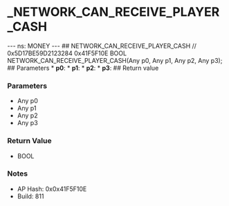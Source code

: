 # _NETWORK_CAN_RECEIVE_PLAYER_CASH

--- ns: MONEY --- ## NETWORK_CAN_RECEIVE_PLAYER_CASH  // 0x5D17BE59D2123284 0x41F5F10E BOOL NETWORK_CAN_RECEIVE_PLAYER_CASH(Any p0, Any p1, Any p2, Any p3);   ## Parameters * **p0**: * **p1**: * **p2**: * **p3**:  ## Return value

### Parameters
* Any p0
* Any p1
* Any p2
* Any p3

### Return Value
* BOOL

### Notes
* AP Hash: 0x0x41F5F10E
* Build: 811

